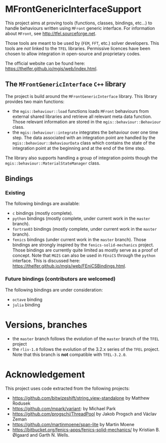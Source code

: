# MFrontGenericInterfaceSupport

This project aims at proving tools (functions, classes, bindings,
etc...) to handle behaviours written using `MFront` generic interface.
For information about `MFront`, see <http://tfel.sourceforge.net>.

Those tools are meant to be used by (`FEM`, `FFT`, etc.) solver
developers. This tools are *not* linked to the `TFEL` libraries.
Permissive licences have been chosen to allow integration in open-source
and proprietary codes.

The official website can be found here:
<https://thelfer.github.io/mgis/web/index.html>.

## The `MFrontGenericInterface` `C++` library

The project is build around the `MFrontGenericInterface` library. This
library provides two main functions:

- the `mgis::behaviour::load` functions loads `MFront` behaviours from
  external shared libraries and retrieve all relevant meta data
  function. Those relevant information are stored in the
  `mgis::behaviour::Behaviour` class.
- the `mgis::behaviour::integrate` integrates the behaviour over one
  time step. The data associated with an integration point are handled
  by the `mgis::behaviour::BehaviourData` class which contains the state
  of the integration point at the beginning and at the end of the time
  step.

The library also supports handling a group of integration points though
the `mgis::behaviour::MaterialStateManager` class.

## Bindings

### Existing 

The following bindings are available:

- `c` bindings (mostly complete).
- `python` bindings (mostly complete, under current work in the
  `master` branch).
- `fortran03` bindings (mostly complete, under current work in the
  `master` branch).
- `fenics` bindings (under current work in the `master` branch). Those
  bindings are strongly inspired by the `fenics-solid-mechanics`
  project. Those bindings are currently quite limited as mostly serve
  as a proof of concept. Note that `MGIS` can also be used in `FEniCS`
  through the `python` interface. This is discussed here:
  <https://thelfer.github.io/mgis/web/FEniCSBindings.html>.

### Future bindings (contributors are welcomed)

The following bindings are under consideration:

- `octave` binding
- `julia` binding

# Versions, branches

- the `master` branch follows the evolution of the `master` branch of
  the `TFEL` project
- the `rliv-1.0` follows the evolution of the 3.2.x series of the `TFEL`
  project. Note that this branch is **not** compatible with
  `TFEL-3.2.0`.

# Acknowledgement

This project uses code extracted from the following projects:

- https://github.com/bitwizeshift/string_view-standalone by Matthew
  Rodusek
- https://github.com/mpark/variant: by Michael Park
- https://github.com/progschj/ThreadPool by Jakob Progsch and Václav
  Zeman
- https://github.com/martinmoene/span-lite by Martin Moene
- https://bitbucket.org/fenics-apps/fenics-solid-mechanics/ by
  Kristian B. Ølgaard and Garth N. Wells.
